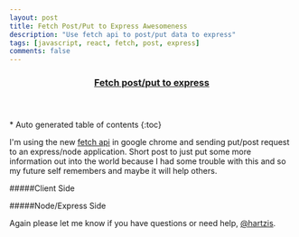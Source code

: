 ```yaml
---
layout: post
title: Fetch Post/Put to Express Awesomeness
description: "Use fetch api to post/put data to express"
tags: [javascript, react, fetch, post, express]
comments: false
---
```


<section id="table-of-contents" class="toc tocFixed">
  <header>
    <a href="#">
      <h3>Fetch post/put to express</h3>
    </a>
  </header>
<div id="drawer" markdown="1">
*  Auto generated table of contents
{:toc}
</div>
</section><!-- /#table-of-contents -->

I'm using the new [fetch api](https://developers.google.com/web/updates/2015/03/introduction-to-fetch?hl=en) in google chrome and sending put/post request to an express/node application. Short post to just put some more information out into the world because I had some trouble with this and so my future self remembers and maybe it will help others.

#####Client Side
<script src="https://gist.github.com/hartzis/60d07472f5bf8a913475.js"></script>

#####Node/Express Side
<script src="https://gist.github.com/hartzis/8aefb1c9ab5bd7635a52.js"></script>

Again please let me know if you have questions or need help, [@hartzis](www.twitter.com/hartzis).

